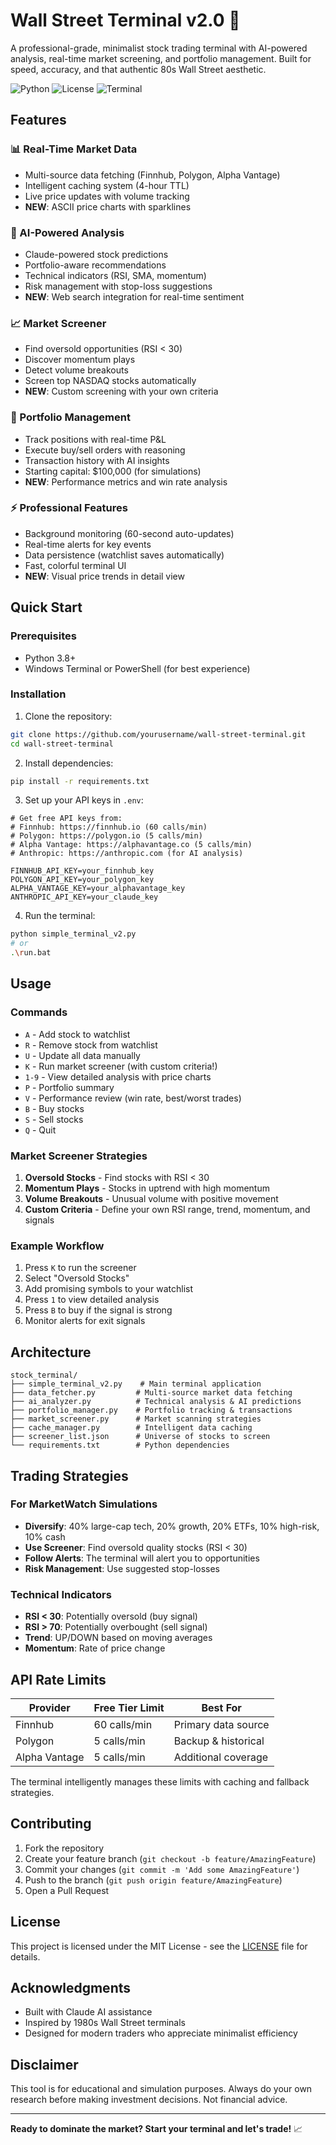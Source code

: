 # Wall Street Terminal v2.0 🚀

A professional-grade, minimalist stock trading terminal with AI-powered analysis, real-time market screening, and portfolio management. Built for speed, accuracy, and that authentic 80s Wall Street aesthetic.

![Python](https://img.shields.io/badge/python-3.8+-blue.svg)
![License](https://img.shields.io/badge/license-MIT-green.svg)
![Terminal](https://img.shields.io/badge/terminal-based-orange.svg)

## Features

### 📊 Real-Time Market Data
- Multi-source data fetching (Finnhub, Polygon, Alpha Vantage)
- Intelligent caching system (4-hour TTL)
- Live price updates with volume tracking
- **NEW**: ASCII price charts with sparklines

### 🤖 AI-Powered Analysis
- Claude-powered stock predictions
- Portfolio-aware recommendations
- Technical indicators (RSI, SMA, momentum)
- Risk management with stop-loss suggestions
- **NEW**: Web search integration for real-time sentiment

### 📈 Market Screener
- Find oversold opportunities (RSI < 30)
- Discover momentum plays
- Detect volume breakouts
- Screen top NASDAQ stocks automatically
- **NEW**: Custom screening with your own criteria

### 💼 Portfolio Management
- Track positions with real-time P&L
- Execute buy/sell orders with reasoning
- Transaction history with AI insights
- Starting capital: $100,000 (for simulations)
- **NEW**: Performance metrics and win rate analysis

### ⚡ Professional Features
- Background monitoring (60-second auto-updates)
- Real-time alerts for key events
- Data persistence (watchlist saves automatically)
- Fast, colorful terminal UI
- **NEW**: Visual price trends in detail view

## Quick Start

### Prerequisites
- Python 3.8+
- Windows Terminal or PowerShell (for best experience)

### Installation

1. Clone the repository:
```bash
git clone https://github.com/yourusername/wall-street-terminal.git
cd wall-street-terminal
```

2. Install dependencies:
```bash
pip install -r requirements.txt
```

3. Set up your API keys in `.env`:
```env
# Get free API keys from:
# Finnhub: https://finnhub.io (60 calls/min)
# Polygon: https://polygon.io (5 calls/min)
# Alpha Vantage: https://alphavantage.co (5 calls/min)
# Anthropic: https://anthropic.com (for AI analysis)

FINNHUB_API_KEY=your_finnhub_key
POLYGON_API_KEY=your_polygon_key
ALPHA_VANTAGE_KEY=your_alphavantage_key
ANTHROPIC_API_KEY=your_claude_key
```

4. Run the terminal:
```bash
python simple_terminal_v2.py
# or
.\run.bat
```

## Usage

### Commands
- `A` - Add stock to watchlist
- `R` - Remove stock from watchlist
- `U` - Update all data manually
- `K` - Run market screener (with custom criteria!)
- `1-9` - View detailed analysis with price charts
- `P` - Portfolio summary
- `V` - Performance review (win rate, best/worst trades)
- `B` - Buy stocks
- `S` - Sell stocks
- `Q` - Quit

### Market Screener Strategies
1. **Oversold Stocks** - Find stocks with RSI < 30
2. **Momentum Plays** - Stocks in uptrend with high momentum
3. **Volume Breakouts** - Unusual volume with positive movement
4. **Custom Criteria** - Define your own RSI range, trend, momentum, and signals

### Example Workflow
1. Press `K` to run the screener
2. Select "Oversold Stocks"
3. Add promising symbols to your watchlist
4. Press `1` to view detailed analysis
5. Press `B` to buy if the signal is strong
6. Monitor alerts for exit signals

## Architecture

```
stock_terminal/
├── simple_terminal_v2.py    # Main terminal application
├── data_fetcher.py         # Multi-source market data fetching
├── ai_analyzer.py          # Technical analysis & AI predictions
├── portfolio_manager.py    # Portfolio tracking & transactions
├── market_screener.py      # Market scanning strategies
├── cache_manager.py        # Intelligent data caching
├── screener_list.json      # Universe of stocks to screen
└── requirements.txt        # Python dependencies
```

## Trading Strategies

### For MarketWatch Simulations
- **Diversify**: 40% large-cap tech, 20% growth, 20% ETFs, 10% high-risk, 10% cash
- **Use Screener**: Find oversold quality stocks (RSI < 30)
- **Follow Alerts**: The terminal will alert you to opportunities
- **Risk Management**: Use suggested stop-losses

### Technical Indicators
- **RSI < 30**: Potentially oversold (buy signal)
- **RSI > 70**: Potentially overbought (sell signal)
- **Trend**: UP/DOWN based on moving averages
- **Momentum**: Rate of price change

## API Rate Limits

| Provider | Free Tier Limit | Best For |
|----------|----------------|----------|
| Finnhub | 60 calls/min | Primary data source |
| Polygon | 5 calls/min | Backup & historical |
| Alpha Vantage | 5 calls/min | Additional coverage |

The terminal intelligently manages these limits with caching and fallback strategies.

## Contributing

1. Fork the repository
2. Create your feature branch (`git checkout -b feature/AmazingFeature`)
3. Commit your changes (`git commit -m 'Add some AmazingFeature'`)
4. Push to the branch (`git push origin feature/AmazingFeature`)
5. Open a Pull Request

## License

This project is licensed under the MIT License - see the [LICENSE](LICENSE) file for details.

## Acknowledgments

- Built with Claude AI assistance
- Inspired by 1980s Wall Street terminals
- Designed for modern traders who appreciate minimalist efficiency

## Disclaimer

This tool is for educational and simulation purposes. Always do your own research before making investment decisions. Not financial advice.

---

**Ready to dominate the market? Start your terminal and let's trade!** 📈